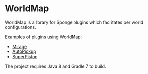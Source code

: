 # WorldMap

WorldMap is a library for Sponge plugins which facilitates per world configurations.

Examples of plugins using WorldMap:

- [Mirage](https://github.com/Yeregorix/Mirage)
- [AutoPickup](https://github.com/Yeregorix/AutoPickup)
- [SuperPiston](https://github.com/Yeregorix/SuperPiston)

The project requires Java 8 and Gradle 7 to build.
